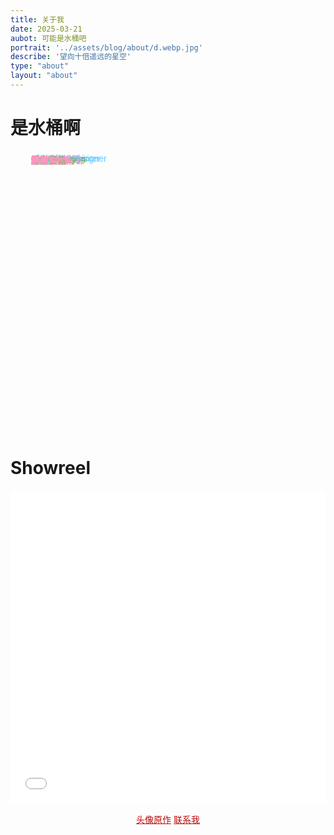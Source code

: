 ```yaml
---
title: 关于我
date: 2025-03-21
aubot: 可能是水桶吧
portrait: '../assets/blog/about/d.webp.jpg'
describe: '望向十倍遥远的星空'
type: "about"
layout: "about"
---
```


# 是水桶啊

<style>
    #div1 {
        position: relative;
        width: 450px;
        height: 450px;
        margin: 20px auto 0
    }
    #div1 a {
        position: absolute;
        top: 0px;
        left: 0px;
        font-family: sans-serif;
        color: #eee;
        font-weight: normal;
        text-decoration: none;
        padding: 3px 6px
    }
    #div1 a:hover {
        border: 1px solid #eee;
        background: #9df
    }
    #div1 .C2 { color:rgb(92, 182, 80)}
    #div1 .C1 { color:rgb(104, 200, 255)}
    #div1 .C3 { color: rgb(255, 151, 191)}
    #div1 .C4 { color: rgb(191, 151, 255)}
    p {
        font: 16px Microsoft YaHei;
        text-align: center;
        color: #ba0c0c
    }
    p a {
        font-size: 14px;
        color: #ba0c0c
    }
    p a:hover {
        color: red
    }
</style>
<div id="div1">
    <a class="C1">Cinema4D</a>
    <a class="C1">OctaneRender</a>
    <a class="C1">AfterEffects</a>
    <a class="C1">Blender</a>
    <a class="C1">MarvelousDesigner</a>
    <a class="C1">SubstancePainter</a>
    <a class="C1">MotionGraphic</a>
    <a class="C1">Lighting</a>
    <a class="C1">Compositing</a>
    <a class="C2">蔚蓝档案</a>
    <a class="C2">重返未来1999</a>
    <a class="C2">原神</a>
    <a class="C2">绝区零</a>
    <a class="C2">崩坏3</a>
    <a class="C2">博德之门3</a>
    <a class="C2">京都动画</a>
    <a class="C2">芳文社</a>
    <a class="C2">利兹与青鸟</a>
    <a class="C2">摇曳露营</a>
    <a class="C2">初音未来</a>
    <a class="C2">武林外传</a>
    <a class="C2">库布里克</a>
    <a class="C3">Momentor</a>
    <a class="C3">米哈游</a>
    <a class="C3">浅烘/美式</a>
    <a class="C3">INFP</a>
    <a class="C3">尼采</a>
    <a class="C3">萨特</a>
    <a class="C3">表情包爱好者</a>
    <a class="C3">抽象</a>
    <a class="C3">广州&上海</a>
</div>

<script>
    var radius = 180;
    var dtr = Math.PI / 180;
    var d = 300;
    var mcList = [];
    var active = false;
    var lasta = 1;
    var lastb = 1;
    var distr = true;
    var tspeed = 10;
    var size = 250;
    var mouseX = 0;
    var mouseY = 0;
    var howElliptical = 1;
    var aA = null;
    var oDiv = null;
    window.onload = function () {
        var i = 0;
        var oTag = null;
        oDiv = document.getElementById('div1');
        aA = oDiv.getElementsByTagName('a');
        for (i = 0; i < aA.length; i++) {
            oTag = {};
            oTag.offsetWidth = aA[i].offsetWidth;
            oTag.offsetHeight = aA[i].offsetHeight;
            mcList.push(oTag);
        }
        sineCosine(0, 0, 0);
        positionAll();
        oDiv.onmouseover = function () {
            active = true;
        };
        oDiv.onmouseout = function () {
            active = false;
        };
        oDiv.onmousemove = function (ev) {
            var oEvent = window.event || ev;
            mouseX = oEvent.clientX - (oDiv.offsetLeft + oDiv.offsetWidth / 2);
            mouseY = oEvent.clientY - (oDiv.offsetTop + oDiv.offsetHeight / 2);
            mouseX /= 5;
            mouseY /= 5;
        };
        setInterval(update, 30);
    };
    function update() {
        var a;
        var b;
        if (active) {
            a = (-Math.min(Math.max(-mouseY, -size), size) / radius) * tspeed;
            b = (Math.min(Math.max(-mouseX, -size), size) / radius) * tspeed;
        } else {
            a = lasta * 0.98;
            b = lastb * 0.98;
        }
        lasta = a;
        lastb = b;
        if (Math.abs(a) <= 0.01 && Math.abs(b) <= 0.01) {
            return;
        }
        var c = 0;
        sineCosine(a, b, c);
        for (var j = 0; j < mcList.length; j++) {
            var rx1 = mcList[j].cx;
            var ry1 = mcList[j].cy * ca + mcList[j].cz * (-sa);
            var rz1 = mcList[j].cy * sa + mcList[j].cz * ca;
            var rx2 = rx1 * cb + rz1 * sb;
            var ry2 = ry1;
            var rz2 = rx1 * (-sb) + rz1 * cb;
            var rx3 = rx2 * cc + ry2 * (-sc);
            var ry3 = rx2 * sc + ry2 * cc;
            var rz3 = rz2;
            mcList[j].cx = rx3;
            mcList[j].cy = ry3;
            mcList[j].cz = rz3;
            per = d / (d + rz3);
            mcList[j].x = (howElliptical * rx3 * per) - (howElliptical * 2);
            mcList[j].y = ry3 * per;
            mcList[j].scale = per;
            mcList[j].alpha = per;
            mcList[j].alpha = (mcList[j].alpha - 0.6) * (10 / 6);
        }
        doPosition();
        depthSort();
    };
    function depthSort() {
        var i = 0;
        var aTmp = [];
        for (i = 0; i < aA.length; i++) {
            aTmp.push(aA[i]);
        }
        aTmp.sort(
            function (vItem1, vItem2) {
                if (vItem1.cz > vItem2.cz) {
                    return -1;
                } else if (vItem1.cz < vItem2.cz) {
                    return 1;
                } else {
                    return 0;
                }
            }
        );
        for (i = 0; i < aTmp.length; i++) {
            aTmp[i].style.zIndex = i;
        }
    };
    function positionAll() {
        var phi = 0;
        var theta = 0;
        var max = mcList.length;
        var i = 0;
        var aTmp = [];
        var oFragment = document.createDocumentFragment();
        for (i = 0; i < aA.length; i++) {
            aTmp.push(aA[i]);
        }
        aTmp.sort(
            function () {
                return Math.random() < 0.5 ? 1 : -1;
            }
        );
        for (i = 0; i < aTmp.length; i++) {
            oFragment.appendChild(aTmp[i]);
        }
        oDiv.appendChild(oFragment);
        for (var i = 1; i < max + 1; i++) {
            if (distr) {
                phi = Math.acos(-1 + (2 * i - 1) / max);
                theta = Math.sqrt(max * Math.PI) * phi;
            } else {
                phi = Math.random() * (Math.PI);
                theta = Math.random() * (2 * Math.PI);
            }
            mcList[i - 1].cx = radius * Math.cos(theta) * Math.sin(phi);
            mcList[i - 1].cy = radius * Math.sin(theta) * Math.sin(phi);
            mcList[i - 1].cz = radius * Math.cos(phi);
            aA[i - 1].style.left = mcList[i - 1].cx + oDiv.offsetWidth / 2 - mcList[i - 1].offsetWidth / 2 + 'px';
            aA[i - 1].style.top = mcList[i - 1].cy + oDiv.offsetHeight / 2 - mcList[i - 1].offsetHeight / 2 + 'px';
        }
    };
    function doPosition() {
        var l = oDiv.offsetWidth / 2;
        var t = oDiv.offsetHeight / 2;
        for (var i = 0; i < mcList.length; i++) {
            aA[i].style.left = mcList[i].cx + l - mcList[i].offsetWidth / 2 + 'px';
            aA[i].style.top = mcList[i].cy + t - mcList[i].offsetHeight / 2 + 'px';
            aA[i].style.fontSize = Math.ceil(12 * mcList[i].scale / 2) + 8 + 'px';
            aA[i].style.filter = "alpha(opacity=" + 100 * mcList[i].alpha + ")";
            aA[i].style.opacity = mcList[i].alpha;
        }
    };
    function sineCosine(a, b, c) {
        sa = Math.sin(a * dtr);
        ca = Math.cos(a * dtr);
        sb = Math.sin(b * dtr);
        cb = Math.cos(b * dtr);
        sc = Math.sin(c * dtr);
        cc = Math.cos(c * dtr);
    }
</script>

# Showreel
<iframe src="//player.bilibili.com/player.html?isOutside=true&aid=1755319273&bvid=BV1g4421X7XP&cid=1571189311&p=1&autoplay=0" width="100%" height="500vh" scrolling="no" border="0" frameborder="no" framespacing="0" allowfullscreen="true"></iframe>

[头像原作](https://www.pixiv.net/artworks/112044290)
[联系我](/assets/blog/about/QQ_QRCode.jpg)